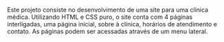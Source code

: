 Este projeto consiste no desenvolvimento de uma site para uma clínica médica. Utilizando HTML e CSS puro, o site conta com 4 páginas interligadas, uma página inicial, sobre à clínica, horários de atendimento e contato. As páginas podem ser acessadas através de um menu lateral.